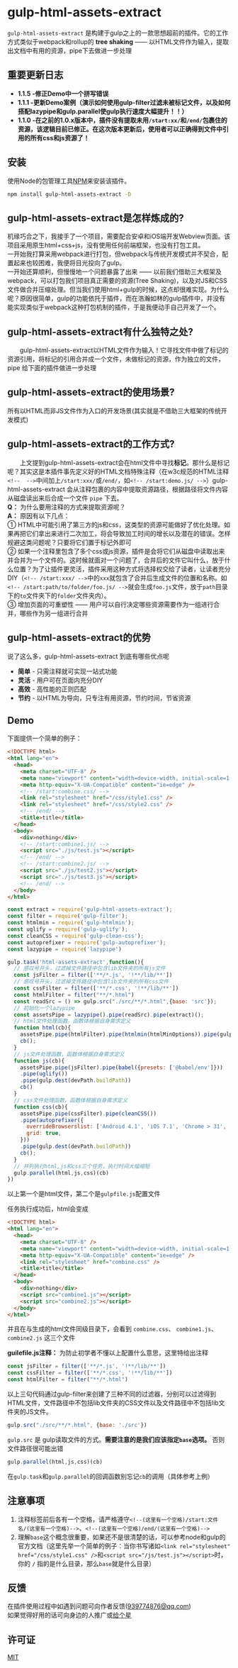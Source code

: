 # gulp-html-assets-extract

`gulp-html-assets-extract` 是构建于gulp之上的一款思想超前的插件。它的工作方式类似于webpack和rollup的 **tree shaking** —— 以HTML文件作为输入，提取出文档中有用的资源，pipe下去做进一步处理

## 重要更新日志
- **1.1.5 -修正Demo中一个拼写错误**
- **1.1.1 -更新Demo案例（演示如何使用gulp-filter过滤未被标记文件，以及如何搭配lazypipe和gulp.parallel使gulp执行速度大幅提升！！）**
- **1.1.0 -在之前的1.0.x版本中，插件没有提取未用`/start:xx/`和`/end/`包裹住的资源，该逻辑目前已修正。在这次版本更新后，使用者可以正确得到文件中引用的所有css和js资源了！**

## 安装

使用Node的包管理工具[NPM](https://www.npmjs.com/)来安装该插件。

```bash
npm install gulp-html-assets-extract -D
```

## gulp-html-assets-extract是怎样炼成的?
机缘巧合之下，我接手了一个项目，需要配合安卓和iOS端开发Webview页面。该项目采用原生html+css+js，没有使用任何前端框架，也没有打包工具。\
一开始我打算采用webpack进行打包，但webpack与传统开发模式并不契合，配置起来也较困难，我便将目光投向了gulp。\
一开始还算顺利，但慢慢地一个问题暴露了出来 —— 以前我们借助三大框架及webpack，可以打包我们项目真正需要的资源(Tree Shaking)，以及对JS和CSS文件做合并压缩处理。但当我们使用html+gulp的时候，这点却很难实现。为什么呢？原因很简单，gulp的功能依托于插件，而在浩瀚如林的gulp插件中，并没有能实现类似于webpack这种打包机制的插件，于是我便动手自己开发了一个。

## gulp-html-assets-extract有什么独特之处?
&emsp;&emsp;gulp-html-assets-extract以HTML文件作为输入！它寻找文件中做了标记的资源引用，将标记的引用合并成一个文件，未做标记的资源，作为独立的文件，pipe 给下面的插件做进一步处理

## gulp-html-assets-extract的使用场景?
所有以HTML而非JS文件作为入口的开发场景(其实就是不借助三大框架的传统开发模式)

## gulp-html-assets-extract的工作方式?
&emsp;&emsp;上文提到gulp-html-assets-extract会在html文件中寻找**标记**。那什么是标记呢？其实这是本插件事先定义好的HTML文档特殊注释（在w3c规范的HTML注释`<!--  -->`中间加上`/start:xxx/`或`/end/`，如`<!-- /start:demo.js/ -->`）gulp-html-assets-extract 会从注释包裹的内容中提取资源路径，根据路径将文件内容从磁盘读出来后合成一个文件 `pipe` 下去。\
**Q：** 为什么要用注释的方式来提取资源呢？\
**A：** 原因有以下几点：\
① HTML中可能引用了第三方的js和css，这类型的资源可能做好了优化处理。如果再把它们拿出来进行二次加工，将会导致加工时间的增长以及潜在的错误。怎样规避这类问题呢？只要将它们置于标记外即可\
② 如果一个注释里包含了多个css或js资源，插件是会将它们从磁盘中读取出来并合并为一个文件的。这时候就面对一个问题了，合并后的文件它叫什么，放于什么位置？为了让插件更灵活，插件采用这种方式将选择权交给了读者，让读者充分DIY（`<!-- /start:xxx/ -->`中的`xxx`就包含了合并后生成文件的位置和名称。如`<!-- /start:path/to/folder/foo.js/ -->`就会生成`foo.js`文件，放于`path`目录下的`to`文件夹下的`folder`文件夹内）。\
③ 增加页面的可重塑性 —— 用户可以自行决定哪些资源需要作为一组进行合并，哪些作为另一组进行合并

## gulp-html-assets-extract的优势
说了这么多，gulp-html-assets-extract 到底有哪些优点呢
- **简单** - 只需注释就可实现一站式功能
- **灵活** - 用户可在页面内充分DIY
- **高效** - 高性能的正则匹配
- **节约** - 以HTML为导向，只专注有用资源，节约时间，节省资源

## Demo
下面提供一个简单的例子：
```html
<!DOCTYPE html>
<html lang="en">
  <head>
    <meta charset="UTF-8" />
    <meta name="viewport" content="width=device-width, initial-scale=1.0" />
    <meta http-equiv="X-UA-Compatible" content="ie=edge" />
    <!-- /start:combine.css/ -->
    <link rel="stylesheet" href="/css/style1.css" />
    <link rel="stylesheet" href="/css/style2.css" />
    <!-- /end/ -->
    <title>title</title>
  </head>
  <body>
    <div>nothing</div>
    <!-- /start:combine1.js/ -->
    <script src="./js/test.js"></script>
    <!-- /end/ -->
    <!-- /start:combine2.js/ -->
    <script src="./js/test2.js"></script>
    <script src="./js/test3.js"></script>
    <!-- /end/ -->
  </body>
</html>
```
```js
const extract = require('gulp-html-assets-extract');
const filter = require('gulp-filter');
const htmlmin = require('gulp-htmlmin');
const uglify = require('gulp-uglify');
const cleanCSS = require('gulp-clean-css');
const autoprefixer = require('gulp-autoprefixer');
const lazypipe = require('lazypipe')

gulp.task('html-assets-extract',function(){
  // 感叹号开头，过滤掉文件路径中包含lib文件夹的所有js文件
  const jsFilter = filter(['**/*.js', '!**/lib/**'])
  // 感叹号开头，过滤掉文件路径中包含lib文件夹的所有css文件
  const cssFilter = filter(['**/*.css', '!**/lib/**'])
  const htmlFilter = filter("**/*.html")
  const readSrc = () => gulp.src("./src/**/*.html",{base: 'src'});
  // 初始化一个lazypipe
  const assetsPipe = lazypipe().pipe(readSrc).pipe(extract)();
  // html文件处理函数，函数体根据自身需求定义
  function html(cb){
    assetsPipe.pipe(htmlFilter).pipe(htmlmin(htmlMinOptions)).pipe(gulp.dest(devPath.buildPath));
    cb();
  }
  // js文件处理函数，函数体根据自身需求定义
  function js(cb){
    assetsPipe.pipe(jsFilter).pipe(babel({presets: ['@babel/env']}))
    .pipe(uglify())
    .pipe(gulp.dest(devPath.buildPath))
    cb()
  }
  // css文件处理函数，函数体根据自身需求定义
  function css(cb){
    assetsPipe.pipe(cssFilter).pipe(cleanCSS())
    .pipe(autoprefixer({
      overrideBrowserslist: ['Android 4.1', 'iOS 7.1', 'Chrome > 31', 'ff > 31', 'ie >= 8'],
      grid: true,
    }))
    .pipe(gulp.dest(devPath.buildPath))
    cb();
  }
  // 并列执行html,js和css三个任务，执行时间大幅缩短
  gulp.parallel(html,js,css)(cb)
})
```
以上第一个是html文件，第二个是`gulpfile.js`配置文件

任务执行成功后，html会变成
```html
<!DOCTYPE html>
<html lang="en">
  <head>
    <meta charset="UTF-8" />
    <meta name="viewport" content="width=device-width, initial-scale=1.0" />
    <meta http-equiv="X-UA-Compatible" content="ie=edge" />
    <link rel="stylesheet" href="combine.css" />
    <title>title</title>
  </head>
  <body>
    <div>nothing</div>
    <script src="combine1.js"></script>
    <script src="combine2.js"></script>
  </body>
</html>
```
并且在与生成的html文件同级目录下，会看到 `combine.css`、  `combine1.js`、 `combine2.js` 这三个文件

**guilefile.js注释：**
为防止初学者不懂以上配置什么意思，这里特给出注释
```js
const jsFilter = filter(['**/*.js', '!**/lib/**'])
const cssFilter = filter(['**/*.css', '!**/lib/**'])
const htmlFilter = filter("**/*.html")
  ```
以上三句代码通过gulp-filter来创建了三种不同的过滤器，分别可以过滤得到HTML文件，文件路径中不包括lib文件夹的CSS文件以及文件路径中不包括lib文件夹的JS文件。
```js
gulp.src("./src/**/*.html", {base: './src'})
```
`gulp.src` 是 gulp读取文件的方式。**需要注意的是我们应该指定`base`选项。** 否则文件路径很可能出错
```js
gulp.parallel(html,js,css)(cb)
```
在`gulp.task`和`gulp.parallel`的回调函数别忘记`cb`的调用（具体参考上例）

## 注意事项
1. 注释标签前后各有一个空格，请严格遵守`<!--(这里有一个空格)/start:文件名/(这里有一个空格)-->`、`<!--(这里有一个空格)/end/(这里有一个空格)-->`
2. 理解`base`这个概念很重要，如果还不是很清楚的话，可以参考node和gulp的官方文档（这里先举一个简单的例子：当你书写诸如`<link rel="stylesheet" href="/css/style1.css" />`和`<script src="/js/test.js"></script>`时，你的 **`/`** 指的是什么目录，那么`base`就是什么目录）


## 反馈
在插件使用过程中如遇到问题可向作者反馈(939774876@qq.com)\
如果觉得好用的话可向身边的人推广或[给个星](https://github.com/FranklyCai/gulp-html-assets-extract)

## 许可证
[MIT](https://choosealicense.com/licenses/mit/)